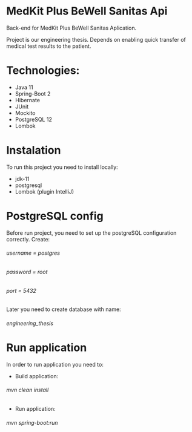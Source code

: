 # MedKit Plus BeWell Sanitas Api
Back-end for MedKit Plus BeWell Sanitas Aplication. 

Project is our engineering thesis. Depends on enabling quick transfer of medical test results to the patient.

# Technologies:
* Java 11
* Spring-Boot 2
* Hibernate
* JUnit
* Mockito
* PostgreSQL 12
* Lombok

# Instalation

To run this project you need to install locally:

* jdk-11
* postgresql
* Lombok (plugin IntelliJ)

# PostgreSQL config

Before run project, you need to set up the postgreSQL configuration correctly. Create:

###### username = postgres
###### password = root
###### port = 5432

Later you need to create database with name: 
###### engineering_thesis

# Run application

In order to run application you need to:

* Build application:

###### mvn clean install

* Run application:

###### mvn spring-boot:run
